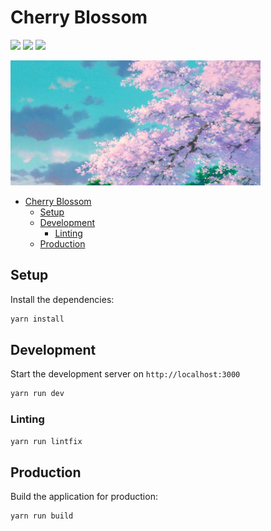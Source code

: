 # Cherry Blossom

![](https://img.shields.io/badge/TypeScript-007ACC?style=for-the-badge&logo=typescript&logoColor=white)
![](https://img.shields.io/badge/Vue.js-35495E?style=for-the-badge&logo=vuedotjs&logoColor=4FC08D)
![](https://img.shields.io/badge/Yarn-2C8EBB?style=for-the-badge&logo=yarn&logoColor=white)

<img height="200" src="./assets/images/cherry-blossom.jpeg" width="400"/>

<!-- TOC -->

- [Cherry Blossom](#cherry-blossom)
  - [Setup](#setup)
  - [Development](#development)
    - [Linting](#linting)
  - [Production](#production)
  <!-- TOC -->

## Setup

Install the dependencies:

```bash
yarn install
```

## Development

Start the development server on `http://localhost:3000`

```bash
yarn run dev
```

### Linting

```bash
yarn run lintfix
```

## Production

Build the application for production:

```bash
yarn run build
```
